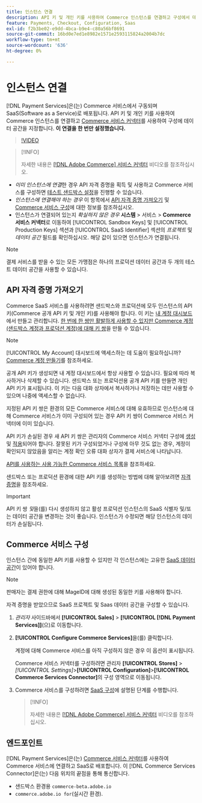 ```yaml
---
title: 인스턴스 연결
description: API 키 및 개인 키를 사용하여 Commerce 인스턴스를 연결하고 구성에서 데이터 공간을 지정합니다.
feature: Payments, Checkout, Configuration, Saas
exl-id: f2b3be02-e9dd-4bca-b9e4-c80a56bf8691
source-git-commit: 16bd0e7ed1e8982e1571e2593115824a2004b7dc
workflow-type: tm+mt
source-wordcount: '636'
ht-degree: 0%

---
```


# 인스턴스 연결

[!DNL Payment Services]은(는) Commerce 서비스에서 구동되며 SaaS(Software as a Service)로 배포됩니다. API 키 및 개인 키를 사용하여 Commerce 인스턴스를 연결하고 [Commerce 서비스 커넥터](https://experienceleague.adobe.com/docs/commerce/user-guides/saas.html)를 사용하여 구성에 데이터 공간을 지정합니다. **이 연결을 한 번만 설정했습니다.**

>[!VIDEO](https://video.tv.adobe.com/v/3447835)

>[!INFO]
>
> 자세한 내용은 [[!DNL Adobe Commerce] 서비스 커넥터](https://experienceleague.adobe.com/docs/commerce-learn/tutorials/admin/adobe-commerce-services/configure-adobe-commerce-services-connector.html?lang=en) 비디오를 참조하십시오.

* *이미 인스턴스에 연결*&#x200B;한 경우 API 자격 증명을 획득 및 사용하고 Commerce 서비스를 구성하면 [테스트 샌드박스 설정](https://experienceleague.adobe.com/docs/commerce/payment-services/get-started/sandbox.html)을 진행할 수 있습니다.
* *인스턴스에 연결해야 하는 경우* 이 항목에서 [API 자격 증명 가져오기](#obtain-api-credentials) 및 [Commerce 서비스 구성](#configure-commerce-services)에 대한 정보를 참조하십시오.
* 인스턴스가 연결되어 있는지 *확실하지 않은 경우* **시스템** > 서비스 > **Commerce 서비스 커넥터**&#x200B;로 이동하여 [!UICONTROL Sandbox Keys] 및 [!UICONTROL Production Keys] 섹션과 [!UICONTROL SaaS Identifier] 섹션의 *프로젝트* 및 *데이터 공간* 필드를 확인하십시오. 해당 값이 있으면 인스턴스가 연결됩니다.

>[!NOTE]
>
>결제 서비스를 받을 수 있는 모든 가맹점은 하나의 프로덕션 데이터 공간과 두 개의 테스트 데이터 공간을 사용할 수 있습니다.

## API 자격 증명 가져오기

Commerce SaaS 서비스를 사용하려면 샌드박스와 프로덕션에 모두 인스턴스의 API 키(Commerce 공개 API 키 및 개인 키)를 사용해야 합니다. 이 키는 [내 계정 대시보드](https://account.magento.com/customer/account/login)에서 만들고 관리합니다. [한 번에 한 쌍만 활발하게 사용할 수 있지만 Commerce 계정(샌드박스 계정과 프로덕션 계정)에 대해 키 쌍](https://experienceleague.adobe.com/en/docs/commerce-admin/config/services/saas)을 만들 수 있습니다.

>[!NOTE]
>
>[!UICONTROL My Account] 대시보드에 액세스하는 데 도움이 필요하십니까? [Commerce 계정 만들기](https://experienceleague.adobe.com/en/docs/commerce-admin/start/commerce-account/commerce-account-create)를 참조하세요.

공개 API 키가 생성되면 내 계정 대시보드에서 항상 사용할 수 있습니다. 필요에 따라 복사하거나 삭제할 수 있습니다. 샌드박스 또는 프로덕션용 공개 API 키를 만들면 개인 API 키가 표시됩니다. 이 키는 다음 대화 상자에서 복사하거나 저장하는 데만 사용할 수 있으며 나중에 액세스할 수 없습니다.

지정된 API 키 쌍은 환경의 모든 Commerce 서비스에 대해 유효하므로 인스턴스에 대해 Commerce 서비스가 이미 구성되어 있는 경우 API 키 쌍이 Commerce 서비스 커넥터에 이미 있습니다.

API 키가 손실된 경우 새 API 키 쌍은 관리자의 Commerce 서비스 커넥터 구성에 [생성](https://experienceleague.adobe.com/docs/commerce/payment-services/get-started/connect.html#generate-an-api-key-and-private-key) 및 [적용](https://experienceleague.adobe.com/docs/commerce/payment-services/get-started/connect.html#configure-saas-project)되어야 합니다. 잘못된 키가 구성되었거나 구성에 아무 것도 없는 경우, 계정이 확인되지 않았음을 알리는 계정 확인 오류 대화 상자가 결제 서비스에 나타납니다.

[API를 사용하는 사용 가능한 Commerce 서비스 목록](https://experienceleague.adobe.com/en/docs/commerce/user-guides/integration-services/saas#availableservices)을 참조하세요.

샌드박스 또는 프로덕션 환경에 대한 API 키를 생성하는 방법에 대해 알아보려면 [자격 증명](https://experienceleague.adobe.com/docs/commerce/user-guides/saas.html#apikey)을 참조하세요.

>[!IMPORTANT]
>
>API 키 쌍 *및*&#x200B;을(를) 다시 생성하지 않고 활성 프로덕션 인스턴스의 SaaS 식별자 및/또는 데이터 공간을 변경하는 것이 좋습니다. 인스턴스가 수정되면 해당 인스턴스의 데이터가 손실됩니다.

## Commerce 서비스 구성

인스턴스 간에 동일한 API 키를 사용할 수 있지만 각 인스턴스에는 고유한 [SaaS 데이터 공간](https://experienceleague.adobe.com/docs/commerce/user-guides/saas.html#saasenv)이 있어야 합니다.

>[!NOTE]
>
>판매자는 결제 권한에 대해 MageID에 대해 생성된 동일한 키를 사용해야 합니다.

자격 증명을 받았으므로 SaaS 프로젝트 및 Saas 데이터 공간을 구성할 수 있습니다.

1. _관리자_ 사이드바에서 **[!UICONTROL Sales]** > **[!UICONTROL [!DNL Payment Services]]**(으)로 이동합니다.
1. **[!UICONTROL Configure Commerce Services]**&#x200B;을(를) 클릭합니다.

   계정에 대해 Commerce 서비스를 아직 구성하지 않은 경우 이 옵션이 표시됩니다.

   Commerce 서비스 커넥터를 구성하려면 관리자 **[!UICONTROL Stores]** > _[!UICONTROL Settings]_>**[!UICONTROL Configuration]**>**[!UICONTROL Commerce Services Connector]**&#x200B;의 구성 영역으로 이동됩니다.

1. Commerce 서비스를 구성하려면 [SaaS 구성](https://experienceleague.adobe.com/docs/commerce/user-guides/integration-services/saas.html#saasenv)에 설명된 단계를 수행합니다.

   >[!INFO]
   >
   > 자세한 내용은 [[!DNL Adobe Commerce] 서비스 커넥터](https://experienceleague.adobe.com/docs/commerce-learn/tutorials/admin/adobe-commerce-services/configure-adobe-commerce-services-connector.html?lang=en#configuration-faqs) 비디오를 참조하십시오.

## 엔드포인트

[!DNL Payment Services]은(는) [Commerce 서비스 커넥터](https://experienceleague.adobe.com/docs/commerce/user-guides/saas.html)를 사용하여 Commerce 서비스에 연결하고 SaaS로 배포합니다. 이 [!DNL Commerce Services Connector]은(는) 다음 위치의 끝점을 통해 통신합니다.

* 샌드박스 환경용 `commerce-beta.adobe.io`
* `commerce.adobe.io for`(실시간 환경).
